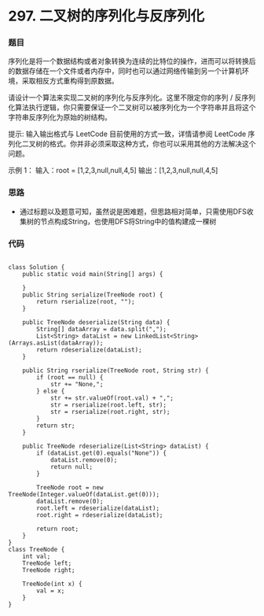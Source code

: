 # 297. 二叉树的序列化与反序列化

### 题目
序列化是将一个数据结构或者对象转换为连续的比特位的操作，进而可以将转换后的数据存储在一个文件或者内存中，同时也可以通过网络传输到另一个计算机环境，采取相反方式重构得到原数据。

请设计一个算法来实现二叉树的序列化与反序列化。这里不限定你的序列 / 反序列化算法执行逻辑，你只需要保证一个二叉树可以被序列化为一个字符串并且将这个字符串反序列化为原始的树结构。

提示: 输入输出格式与 LeetCode 目前使用的方式一致，详情请参阅 LeetCode 序列化二叉树的格式。你并非必须采取这种方式，你也可以采用其他的方法解决这个问题。


示例 1：
输入：root = [1,2,3,null,null,4,5]
输出：[1,2,3,null,null,4,5]


### 思路
- 通过标题以及题意可知，虽然说是困难题，但思路相对简单，只需使用DFS收集树的节点构成String，也使用DFS将String中的值构建成一棵树

### 代码
```

class Solution {
    public static void main(String[] args) {

    }
    public String serialize(TreeNode root) {
        return rserialize(root, "");
    }

    public TreeNode deserialize(String data) {
        String[] dataArray = data.split(",");
        List<String> dataList = new LinkedList<String>(Arrays.asList(dataArray));
        return rdeserialize(dataList);
    }

    public String rserialize(TreeNode root, String str) {
        if (root == null) {
            str += "None,";
        } else {
            str += str.valueOf(root.val) + ",";
            str = rserialize(root.left, str);
            str = rserialize(root.right, str);
        }
        return str;
    }

    public TreeNode rdeserialize(List<String> dataList) {
        if (dataList.get(0).equals("None")) {
            dataList.remove(0);
            return null;
        }

        TreeNode root = new TreeNode(Integer.valueOf(dataList.get(0)));
        dataList.remove(0);
        root.left = rdeserialize(dataList);
        root.right = rdeserialize(dataList);

        return root;
    }
}
class TreeNode {
    int val;
    TreeNode left;
    TreeNode right;

    TreeNode(int x) {
        val = x;
    }
}

```

